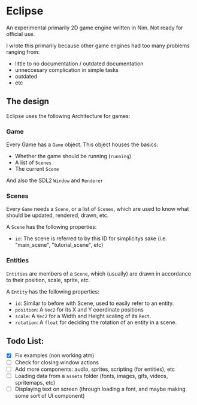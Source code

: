 # Eclipse

An experimental primarily 2D game engine written in Nim. Not ready for official use.

I wrote this primarily because other game engines had too many problems ranging from:
- little to no documentation / outdated documentation
- unneccesary complication in simple tasks
- outdated
- etc

## The design

Eclipse uses the following Architecture for games:

### Game

Every Game has a `Game` object. This object houses the basics:

- Whether the game should be running (`running`)
- A list of `Scenes`
- The current `Scene`

And also the SDL2 `Window` and `Renderer`

### Scenes

Every `Game` needs a `Scene`, or a list of `Scenes`, which are used to know what should be updated, rendered, drawn, etc.

A `Scene` has the following properties:
- `id`: The scene is referred to by this ID for simplicitys sake (i.e. "main_scene", "tutorial_scene", etc)

### Entities

`Entities` are members of a `Scene`, which (usually) are drawn in accordance to their position, scale, sprite, etc.

A `Entity` has the following properties:
- `id`: Similar to before with Scene, used to easily refer to an entity. 
- `position`: A `Vec2` for its X and Y coordinate positions
- `scale`: A `Vec2` for a Width and Height scaling of its `Rect`.
- `rotation`: A `float` for deciding the rotation of an entity in a scene.



## Todo List:

- [x] Fix examples (non working atm)
- [ ] Check for closing window actions
- [ ] Add more components: audio, sprites, scripting (for entities), etc
- [ ] Loading data from a `assets` folder (fonts, images, gifs, videos, spritemaps, etc)
- [ ] Displaying text on screen (through loading a font, and maybe making some sort of UI component)